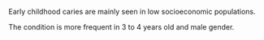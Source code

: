 Early childhood caries are mainly seen in low socioeconomic populations.

The condition is more frequent in 3 to 4 years old and male gender.